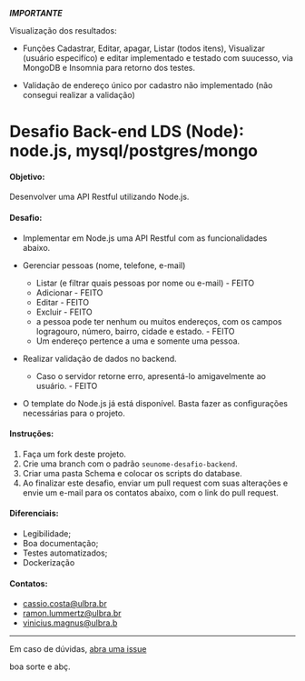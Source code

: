 ***IMPORTANTE***

Visualização dos resultados:

 - Funções Cadastrar, Editar, apagar, Listar (todos itens), Visualizar (usuário especifíco) e editar implementado e testado com suucesso, 
via MongoDB e Insomnia para retorno dos testes.

 - Validação de endereço único por cadastro não implementado (não consegui realizar a validação)


      

# Desafio Back-end LDS (Node): node.js, mysql/postgres/mongo

#### Objetivo:

Desenvolver uma API Restful utilizando Node.js.

#### Desafio:

- Implementar em Node.js uma API Restful com as funcionalidades abaixo.

- Gerenciar pessoas (nome, telefone, e-mail)
  - Listar (e filtrar quais pessoas por nome ou e-mail)  -  FEITO 
  - Adicionar -  FEITO
  - Editar -  FEITO
  - Excluir -  FEITO
  - a pessoa pode ter nenhum ou muitos endereços, com os campos logragouro, número, bairro, cidade e estado. - FEITO
  - Um endereço pertence a uma e somente uma pessoa.

- Realizar validação de dados no backend.
  - Caso o servidor retorne erro, apresentá-lo amigavelmente ao usuário. -  FEITO

- O template do Node.js já está disponível. Basta fazer as configurações necessárias para o projeto.


#### Instruções:

1. Faça um fork deste projeto.
2. Crie uma branch com o padrão `seunome-desafio-backend`.
3. Criar uma pasta Schema e colocar os scripts do database.
4. Ao finalizar este desafio, enviar um pull request com suas alterações e envie um e-mail para os contatos abaixo, com o link do pull request.


#### Diferenciais:

- Legibilidade;
- Boa documentação;
- Testes automatizados;
- Dockerização

#### Contatos:

- cassio.costa@ulbra.br
- ramon.lummertz@ulbra.br
- vinicius.magnus@ulbra.b

---

Em caso de dúvidas, [abra uma issue](https://github.com/lds-ulbra-torres/desafio-backend-nodejs/issues)

boa sorte e abç.
